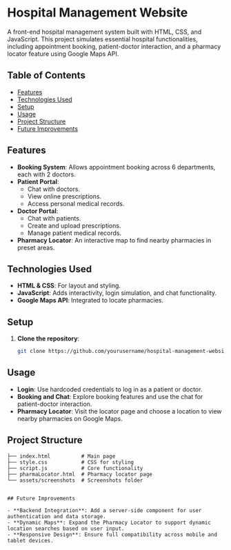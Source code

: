 # Hospital Management Website

A front-end hospital management system built with HTML, CSS, and JavaScript. This project simulates essential hospital functionalities, including appointment booking, patient-doctor interaction, and a pharmacy locator feature using Google Maps API.

## Table of Contents
- [Features](#features)
- [Technologies Used](#technologies-used)
- [Setup](#setup)
- [Usage](#usage)
- [Project Structure](#project-structure)
- [Future Improvements](#future-improvements)

## Features

- **Booking System**: Allows appointment booking across 6 departments, each with 2 doctors.
- **Patient Portal**:
  - Chat with doctors.
  - View online prescriptions.
  - Access personal medical records.
- **Doctor Portal**:
  - Chat with patients.
  - Create and upload prescriptions.
  - Manage patient medical records.
- **Pharmacy Locator**: An interactive map to find nearby pharmacies in preset areas.

## Technologies Used

- **HTML & CSS**: For layout and styling.
- **JavaScript**: Adds interactivity, login simulation, and chat functionality.
- **Google Maps API**: Integrated to locate pharmacies.

## Setup

1. **Clone the repository**:
   ```bash
   git clone https://github.com/yourusername/hospital-management-website.git

## Usage

- **Login**: Use hardcoded credentials to log in as a patient or doctor.
- **Booking and Chat**: Explore booking features and use the chat for patient-doctor interaction.
- **Pharmacy Locator**: Visit the locator page and choose a location to view nearby pharmacies on Google Maps.

## Project Structure

```plaintext
├── index.html          # Main page
├── style.css           # CSS for styling
├── script.js           # Core functionality
├── pharmaLocator.html  # Pharmacy locator page
└── assets/screenshots  # Screenshots folder


## Future Improvements

- **Backend Integration**: Add a server-side component for user authentication and data storage.
- **Dynamic Maps**: Expand the Pharmacy Locator to support dynamic location searches based on user input.
- **Responsive Design**: Ensure full compatibility across mobile and tablet devices.
